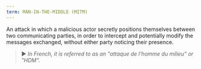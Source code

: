 ```yaml
---
term: MAN-IN-THE-MIDDLE (MITM)
---
```


An attack in which a malicious actor secretly positions themselves between two communicating parties, in order to intercept and potentially modify the messages exchanged, without either party noticing their presence.

> ► *In French, it is referred to as an "attaque de l'homme du milieu" or "HDM".*